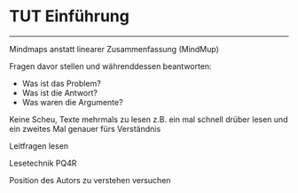 # TUT Einführung
------------
Mindmaps anstatt linearer Zusammenfassung (MindMup)

Fragen davor stellen und währenddessen beantworten:

 * Was ist das Problem?
 * Was ist die Antwort?
 * Was waren die Argumente?

Keine Scheu, Texte mehrmals zu lesen z.B. ein mal schnell drüber lesen und ein zweites Mal genauer fürs Verständnis

Leitfragen lesen

Lesetechnik PQ4R

Position des Autors zu verstehen versuchen
